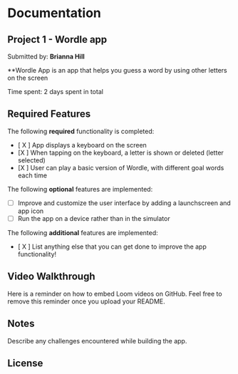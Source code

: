 # Documentation 
## Project 1 - Wordle app

Submitted by: **Brianna Hill**

**Wordle App is an app that helps you guess a word by using other letters on the screen 

Time spent: 2 days spent in total

## Required Features

The following **required** functionality is completed:

- [ X ] App displays a keyboard on the screen
- [X ] When tapping on the keyboard, a letter is shown or deleted (letter selected)
- [X ] User can play a basic version of Wordle, with different goal words each time

The following **optional** features are implemented:

- [ ] Improve and customize the user interface by adding a launchscreen and app icon
- [ ] Run the app on a device rather than in the simulator

The following **additional** features are implemented:

- [ X ] List anything else that you can get done to improve the app functionality!

## Video Walkthrough

Here is a reminder on how to embed Loom videos on GitHub. Feel free to remove this reminder once you upload your README. 




## Notes

Describe any challenges encountered while building the app.

## License

    
